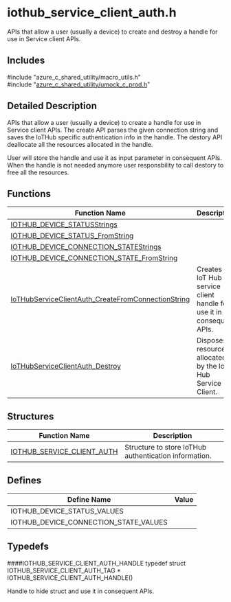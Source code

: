 # iothub_service_client_auth.h 

APIs that allow a user (usually a device) to create and destroy a handle for use in Service client APIs.

## Includes

\#include "azure_c_shared_utility/macro_utils.h"  
\#include "[azure_c_shared_utility/umock_c_prod.h](iot-c-ref-umock-c-prod-h.md)"  

## Detailed Description

APIs that allow a user (usually a device) to create a handle for use in Service client APIs. The create API parses the given connection string and saves the IoTHub specific authentication info in the handle. The destory API deallocate all the resources allocated in the handle.

User will store the handle and use it as input parameter in consequent APIs. When the handle is not needed anymore user responsbility to call destory to free all the resources.

## Functions

Function Name                  | Description                                
--------------------------------|---------------------------------------------
[IOTHUB_DEVICE_STATUSStrings](./iot-c-ref-iothub-service-client-auth-h/iothub-device-statusstrings.md)            | 
[IOTHUB_DEVICE_STATUS_FromString](./iot-c-ref-iothub-service-client-auth-h/iothub-device-status-fromstring.md)            | 
[IOTHUB_DEVICE_CONNECTION_STATEStrings](./iot-c-ref-iothub-service-client-auth-h/iothub-device-connection-statestrings.md)            | 
[IOTHUB_DEVICE_CONNECTION_STATE_FromString](./iot-c-ref-iothub-service-client-auth-h/iothub-device-connection-state-fromstring.md)            | 
[IoTHubServiceClientAuth_CreateFromConnectionString](./iot-c-ref-iothub-service-client-auth-h/iothubserviceclientauth-createfromconnectionstring.md)            | Creates a IoT Hub service client handle for use it in consequent APIs.
[IoTHubServiceClientAuth_Destroy](./iot-c-ref-iothub-service-client-auth-h/iothubserviceclientauth-destroy.md)            | Disposes of resources allocated by the IoT Hub Service Client.

## Structures

Function Name                  | Description                                
--------------------------------|---------------------------------------------
[IOTHUB_SERVICE_CLIENT_AUTH](./iot-c-ref-iothub-service-client-auth-h/iothub-service-client-auth.md)            | Structure to store IoTHub authentication information.

## Defines

Define Name                    | Value                                
--------------------------------|---------------------------------------------
IOTHUB_DEVICE_STATUS_VALUES            | 
IOTHUB_DEVICE_CONNECTION_STATE_VALUES            | 

## Typedefs

####IOTHUB_SERVICE_CLIENT_AUTH_HANDLE
typedef struct IOTHUB_SERVICE_CLIENT_AUTH_TAG * IOTHUB_SERVICE_CLIENT_AUTH_HANDLE()

Handle to hide struct and use it in consequent APIs.

